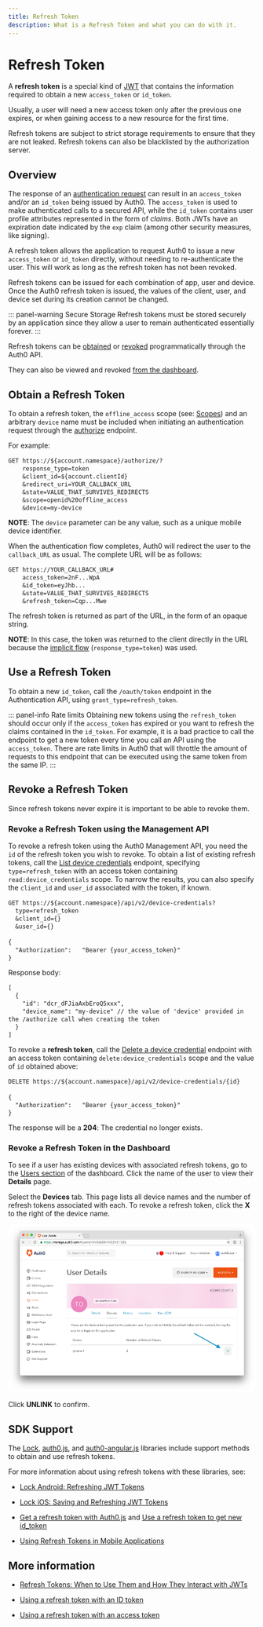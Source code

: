 ```yaml
---
title: Refresh Token
description: What is a Refresh Token and what you can do with it.
---
```


# Refresh Token

A **refresh token** is a special kind of [JWT](/jwt) that contains the information required to obtain a new `access_token` or `id_token`.

Usually, a user will need a new access token only after the previous one expires, or when gaining access to a new resource for the first time.

Refresh tokens are subject to strict storage requirements to ensure that they are not leaked. Refresh tokens can also be blacklisted by the authorization server.

## Overview

The response of an [authentication request](/protocols) can result in an `access_token` and/or an `id_token` being issued by Auth0. The  `access_token` is used to make authenticated calls to a secured API, while the `id_token` contains user profile attributes represented in the form of _claims_. Both JWTs have an expiration date indicated by the `exp` claim (among other security measures, like signing).

A refresh token allows the application to request Auth0 to issue a new `access_token` or `id_token` directly, without needing to re-authenticate the user. This will work as long as the refresh token has not been revoked.

Refresh tokens can be issued for each combination of app, user and device. Once the Auth0 refresh token is issued, the values of the client, user, and device set during its creation cannot be changed.

::: panel-warning Secure Storage
Refresh tokens must be stored securely by an application since they allow a user to remain authenticated essentially forever.
:::

Refresh tokens can be [obtained](#obtain-a-refresh-token) or [revoked](#revoke-a-refresh-token-using-the-management-api) programmatically through the Auth0 API.

They can also be viewed and revoked [from the dashboard](#revoke-a-refresh-token-in-the-dashboard).

## Obtain a Refresh Token

To obtain a refresh token, the `offline_access` scope (see: [Scopes](/scopes)) and an arbitrary `device` name must be included when initiating an authentication request through the [authorize](/auth-api#!#get--offline-access) endpoint.

For example:

```
GET https://${account.namespace}/authorize/?
    response_type=token
    &client_id=${account.clientId}
    &redirect_uri=YOUR_CALLBACK_URL
    &state=VALUE_THAT_SURVIVES_REDIRECTS
    &scope=openid%20offline_access
    &device=my-device
```

**NOTE**: The `device` parameter can be any value, such as a unique mobile device identifier.

When the authentication flow completes, Auth0 will redirect the user to the `callback_URL` as usual.
The complete URL will be as follows:

```
GET https://YOUR_CALLBACK_URL#
    access_token=2nF...WpA
    &id_token=eyJhb...
    &state=VALUE_THAT_SURVIVES_REDIRECTS
    &refresh_token=Cqp...Mwe
```

The refresh token is returned as part of the URL, in the form of an opaque string.

**NOTE**: In this case, the token was returned to the client directly in the URL because the [implicit flow](/protocols#oauth2-implicit-flow) (`response_type=token`) was used.

## Use a Refresh Token

To obtain a new `id_token`, call the `/oauth/token` endpoint in the Authentication API, using `grant_type=refresh_token`.

::: panel-info Rate limits
Obtaining new tokens using the `refresh_token` should occur only if the `access_token` has expired or you want to refresh the claims contained in the `id_token`. For example, it is a bad practice to call the endpoint to get a new token every time you call an API using the `access_token`. There are rate limits in Auth0 that will throttle the amount of requests to this endpoint that can be executed using the same token from the same IP.
:::


## Revoke a Refresh Token

Since refresh tokens never expire it is important to be able to revoke them.

### Revoke a Refresh Token using the Management API

To revoke a refresh token using the Auth0 Management API, you need the `id` of the refresh token you wish to revoke. To obtain a list of existing refresh tokens, call the [List device credentials](/api/management/v2#!/Device_Credentials/get_device_credentials) endpoint, specifying `type=refresh_token` with an access token containing `read:device_credentials` scope. To narrow the results, you can also specify the `client_id` and `user_id` associated with the token, if known.

```
GET https://${account.namespace}/api/v2/device-credentials?
  type=refresh_token
  &client_id={}
  &user_id={}

{
  "Authorization":   "Bearer {your_access_token}"
}
```

Response body:

```
[
  {
    "id": "dcr_dFJiaAxbEroQ5xxx",
    "device_name": "my-device" // the value of 'device' provided in the /authorize call when creating the token
  }
]
```

To revoke a __refresh token__, call the [Delete a device credential](/api/management/v2#!/Device_Credentials/delete_device_credentials_by_id) endpoint with an access token containing `delete:device_credentials` scope and the value of `id` obtained above:

```
DELETE https://${account.namespace}/api/v2/device-credentials/{id}

{
  "Authorization":   "Bearer {your_access_token}"
}

```

The response will be a **204**: The credential no longer exists.

### Revoke a Refresh Token in the Dashboard

To see if a user has existing devices with associated refresh tokens, go to the [Users section](${manage_url}/#/users) of the dashboard. Click the name of the user to view their **Details** page.

Select the **Devices** tab. This page lists all device names and the number of refresh tokens associated with each. To revoke a refresh token, click the **X** to the right of the device name.

![](/media/articles/tokens/dashboard-revoke-refresh-token.png)

Click **UNLINK** to confirm.

## SDK Support

The [Lock](/libraries/lock), [auth0.js](/libraries/auth0js), and [auth0-angular.js](https://github.com/auth0/auth0-angular) libraries include support methods to obtain and use refresh tokens.

For more information about using refresh tokens with these libraries, see:

* [Lock Android: Refreshing JWT Tokens](/libraries/lock-android/refresh-jwt-tokens)

* [Lock iOS: Saving and Refreshing JWT Tokens](/libraries/lock-ios/save-and-refresh-jwt-tokens)

* [Get a refresh token with Auth0.js](https://github.com/auth0/auth0.js#login) and [Use a refresh token to get new id_token](https://github.com/auth0/auth0.js#refresh-token)

* [Using Refresh Tokens in Mobile Applications](https://github.com/auth0/auth0-angular/blob/master/docs/refresh-token.md)


## More information

* [Refresh Tokens: When to Use Them and How They Interact with JWTs](https://auth0.com/blog/refresh-tokens-what-are-they-and-when-to-use-them/)

* [Using a refresh token with an ID token](/tokens/id_token#lifetime)

* [Using a refresh token with an access token](/tokens/access_token#lifetime)
